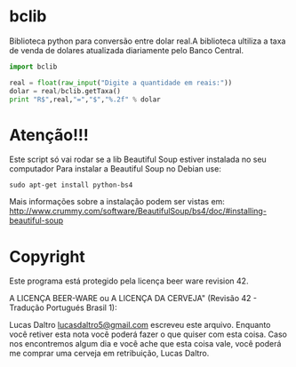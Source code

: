 bclib
=====

Biblioteca python para conversão entre dolar real.A biblioteca ultiliza a taxa de venda de dolares atualizada diariamente pelo Banco Central.
```python
import bclib

real = float(raw_input("Digite a quantidade em reais:"))
dolar = real/bclib.getTaxa()
print "R$",real,"=","$","%.2f" % dolar
```
Atenção!!!
=====
Este script só vai rodar se a lib Beautiful Soup estiver instalada no seu computador
Para instalar a Beautiful Soup no Debian use:

```
sudo apt-get install python-bs4

```
Mais informações sobre a instalação podem ser vistas em:
http://www.crummy.com/software/BeautifulSoup/bs4/doc/#installing-beautiful-soup

Copyright
=====
Este programa está protegido pela licença beer ware revision 42.

A LICENÇA BEER-WARE ou A LICENÇA DA CERVEJA" (Revisão 42 - Tradução Portugués Brasil 1):

Lucas Daltro <lucasdaltro5@gmail.com> escreveu este arquivo. Enquanto você retiver esta nota você
poderá fazer o que quiser com esta coisa. Caso nos encontremos algum dia e você ache
que esta coisa vale, você poderá me comprar uma cerveja em retribuição, Lucas Daltro.
